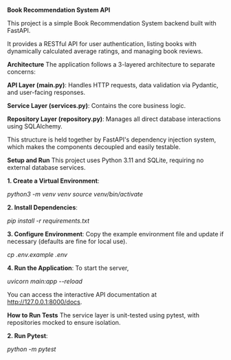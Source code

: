 **Book Recommendation System API**

This project is a simple Book Recommendation System backend built with FastAPI.

It provides a RESTful API for user authentication, listing books with dynamically calculated average ratings, and managing book reviews.

**Architecture**
The application follows a 3-layered architecture to separate concerns:

  **API Layer (main.py)**: Handles HTTP requests, data validation via Pydantic, and user-facing responses.
  
  **Service Layer (services.py)**: Contains the core business logic.
  
  **Repository Layer (repository.py)**: Manages all direct database interactions using SQLAlchemy.

This structure is held together by FastAPI's dependency injection system, which makes the components decoupled and easily testable.

**Setup and Run**
This project uses Python 3.11 and SQLite, requiring no external database services.

**1. Create a Virtual Environment**:

  *python3 -m venv venv*
  *source venv/bin/activate*

**2. Install Dependencies**:
  
  *pip install -r requirements.txt*

**3. Configure Environment**:
Copy the example environment file and update if necessary (defaults are fine for local use).

  *cp .env.example .env*

**4. Run the Application**:
To start the server,
  
  *uvicorn main:app --reload*

You can access the interactive API documentation at http://127.0.0.1:8000/docs.

**How to Run Tests**
The service layer is unit-tested using pytest, with repositories mocked to ensure isolation.

**2. Run Pytest**:

  *python -m pytest*
